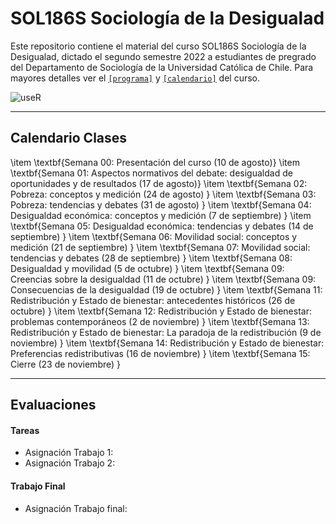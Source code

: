 # SOL186S Sociología de la Desigualad 
Este repositorio contiene el material del curso SOL186S Sociología de la Desigualad, dictado el segundo semestre 2022 a estudiantes de pregrado del Departamento de Sociología de la Universidad Católica de Chile. Para mayores detalles ver el [`[programa]`](files/syllabus_sol186S.pdf) y [`[calendario]`](#Calendario) del curso.


![useR](files/useR.png)

---

## Calendario Clases

\item \textbf{Semana 00: Presentación del curso (10 de agosto)}
\item \textbf{Semana 01: Aspectos normativos del debate: desigualdad de oportunidades y de resultados (17 de agosto)}
\item \textbf{Semana 02:  Pobreza: conceptos y medición (24 de agosto) }
\item \textbf{Semana 03: Pobreza: tendencias y debates (31 de agosto) }
\item \textbf{Semana 04: Desigualdad económica: conceptos y medición  (7 de septiembre) }
\item \textbf{Semana 05: Desigualdad económica: tendencias y debates  (14 de septiembre) }
\item \textbf{Semana 06: Movilidad social: conceptos y medición   (21 de septiembre) }
\item \textbf{Semana 07: Movilidad social: tendencias y debates (28 de septiembre) }
\item \textbf{Semana 08: Desigualdad y movilidad  (5 de octubre) }
\item \textbf{Semana 09: Creencias sobre la desigualdad (11 de octubre) }
\item \textbf{Semana 09: Consecuencias de la desigualdad (19 de octubre) }
\item \textbf{Semana 11: Redistribución y Estado de bienestar: antecedentes históricos (26 de octubre) }
\item \textbf{Semana 12: Redistribución y Estado de bienestar: problemas contemporáneos (2 de noviembre) }
\item \textbf{Semana 13: Redistribución y Estado de bienestar: La paradoja de la redistribución (9 de noviembre) }
\item \textbf{Semana 14: Redistribución y Estado de bienestar: Preferencias redistributivas (16 de noviembre) }
\item \textbf{Semana 15: Cierre (23 de noviembre) }

---

## Evaluaciones 

#### Tareas 

- Asignación Trabajo 1: 
- Asignación Trabajo 2: 


#### Trabajo Final

- Asignación Trabajo final: 

